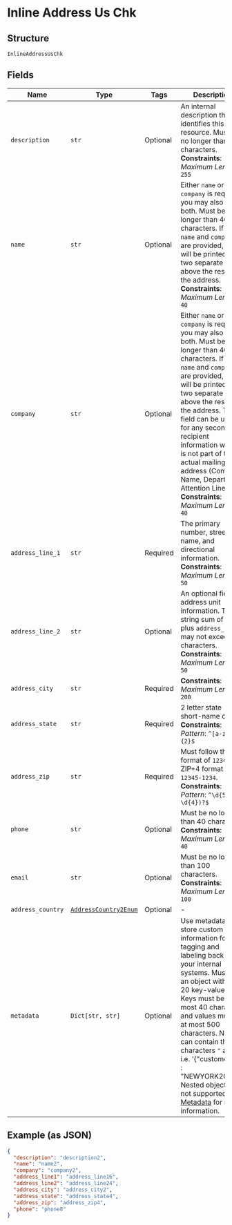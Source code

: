 
# Inline Address Us Chk

## Structure

`InlineAddressUsChk`

## Fields

| Name | Type | Tags | Description |
|  --- | --- | --- | --- |
| `description` | `str` | Optional | An internal description that identifies this resource. Must be no longer than 255 characters.<br>**Constraints**: *Maximum Length*: `255` |
| `name` | `str` | Optional | Either `name` or `company` is required, you may also add both. Must be no longer than 40 characters. If both `name` and `company` are provided, they will be printed on two separate lines above the rest of the address.<br>**Constraints**: *Maximum Length*: `40` |
| `company` | `str` | Optional | Either `name` or `company` is required, you may also add both. Must be no longer than 40 characters. If both `name` and `company` are provided, they will be printed on two separate lines above the rest of the address. This field can be used for any secondary recipient information which is not part of the actual mailing address (Company Name, Department, Attention Line, etc).<br>**Constraints**: *Maximum Length*: `40` |
| `address_line_1` | `str` | Required | The primary number, street name, and directional information.<br>**Constraints**: *Maximum Length*: `50` |
| `address_line_2` | `str` | Optional | An optional field for address unit information. Total string sum of this plus `address_line1` may not exceed 50 characters.<br>**Constraints**: *Maximum Length*: `50` |
| `address_city` | `str` | Required | **Constraints**: *Maximum Length*: `200` |
| `address_state` | `str` | Required | 2 letter state short-name code<br>**Constraints**: *Pattern*: `^[a-zA-Z]{2}$` |
| `address_zip` | `str` | Required | Must follow the ZIP format of `12345` or ZIP+4 format of `12345-1234`.<br>**Constraints**: *Pattern*: `^\d{5}(-\d{4})?$` |
| `phone` | `str` | Optional | Must be no longer than 40 characters.<br>**Constraints**: *Maximum Length*: `40` |
| `email` | `str` | Optional | Must be no longer than 100 characters.<br>**Constraints**: *Maximum Length*: `100` |
| `address_country` | [`AddressCountry2Enum`](../../doc/models/address-country-2-enum.md) | Optional | - |
| `metadata` | `Dict[str, str]` | Optional | Use metadata to store custom information for tagging and labeling back to your internal systems. Must be an object with up to 20 key-value pairs. Keys must be at most 40 characters and values must be at most 500 characters. Neither can contain the characters `"` and `\`. i.e. '{"customer_id" : "NEWYORK2015"}' Nested objects are not supported.  See [Metadata](#section/Metadata) for more information. |

## Example (as JSON)

```json
{
  "description": "description2",
  "name": "name2",
  "company": "company2",
  "address_line1": "address_line16",
  "address_line2": "address_line24",
  "address_city": "address_city2",
  "address_state": "address_state4",
  "address_zip": "address_zip4",
  "phone": "phone8"
}
```

